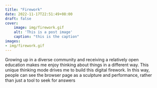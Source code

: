 ```yaml
---
title: "Firework"
date: 2022-11-17T22:51:49+08:00
draft: false
cover:
    image: img/firework.gif
    alt: 'This is a post image'
    caption: "this is the caption"
images:
- img/firework.gif
---
```


Growing up in a diverse community and receiving a relatively open education makes me enjoy thinking about things in a different way. This unique thinking mode drives me to build this digital firework. In this way, people can see the browser page as a sculpture and performance, rather than just a tool to seek for answers